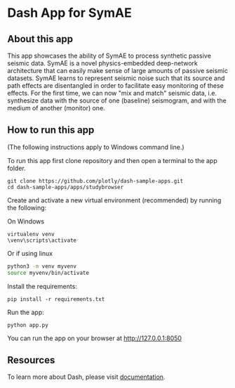 # Dash App for SymAE

## About this app

This app showcases the ability of SymAE to process synthetic passive seismic data.
SymAE is a novel physics-embedded deep-network architecture that can easily make sense of large amounts of passive seismic datasets. SymAE learns to represent seismic noise such that its source and path effects are disentangled in order to facilitate easy monitoring of these effects. For the first time, we can now "mix and match" seismic data, i.e. synthesize data with the source of one (baseline) seismogram, and with the medium of another (monitor) one.


## How to run this app

(The following instructions apply to Windows command line.)

To run this app first clone repository and then open a terminal to the app folder.

```
git clone https://github.com/plotly/dash-sample-apps.git
cd dash-sample-apps/apps/studybrowser
```

Create and activate a new virtual environment (recommended) by running
the following:

On Windows

```
virtualenv venv 
\venv\scripts\activate
```

Or if using linux

```bash
python3 -m venv myvenv
source myvenv/bin/activate
```

Install the requirements:

```
pip install -r requirements.txt
```
Run the app:

```
python app.py
```
You can run the app on your browser at http://127.0.0.1:8050

## Resources

To learn more about Dash, please visit [documentation](https://plot.ly/dash).
